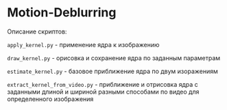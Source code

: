 # Motion-Deblurring

Описание скриптов:

`apply_kernel.py` - применение ядра к изображению

`draw_kernel.py` - орисовка и сохранение ядра по заданным параметрам

`estimate_kernel.py` - базовое приближение ядра по двум изоражениям

`extract_kernel_from_video.py` - приближение и отрисовка ядра с заданными длиной и шириной разными способами по видео для определенного изображения